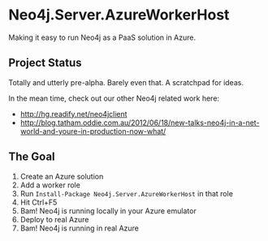 Neo4j.Server.AzureWorkerHost
============================

Making it easy to run Neo4j as a PaaS solution in Azure.

## Project Status

Totally and utterly pre-alpha. Barely even that. A scratchpad for ideas.

In the mean time, check out our other Neo4j related work here:

* http://hg.readify.net/neo4jclient
* http://blog.tatham.oddie.com.au/2012/06/18/new-talks-neo4j-in-a-net-world-and-youre-in-production-now-what/

## The Goal

1. Create an Azure solution
2. Add a worker role
3. Run `Install-Package Neo4j.Server.AzureWorkerHost` in that role
4. Hit Ctrl+F5
5. Bam! Neo4j is running locally in your Azure emulator
6. Deploy to real Azure
7. Bam! Neo4j is running in real Azure
